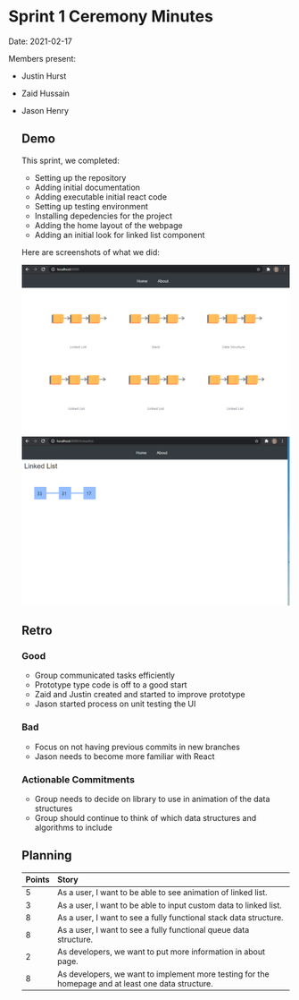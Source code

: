 # Sprint 1 Ceremony Minutes
  
Date: 2021-02-17

Members present:

* Justin Hurst
* Zaid Hussain 
* Jason Henry
  
  ## Demo
  
  This sprint, we completed:

    * Setting up the repository
    * Adding initial documentation
    * Adding executable initial react code
    * Setting up testing environment
    * Installing depedencies for the project
    * Adding the home layout of the webpage
    * Adding an initial look for linked list component
  
  Here are screenshots of what we did:
  
  ![Homepage](/doc/images/homepage.PNG?raw=true)
  ![Linked List](/doc/images/linkedlist.PNG?raw=true)
  
  ## Retro
  
  ### Good
  
  * Group communicated tasks efficiently 
  * Prototype type code is off to a good start 
  * Zaid and Justin created and started to improve prototype  
  * Jason started process on unit testing the UI
  
  ### Bad
  
  * Focus on not having previous commits in new branches
  * Jason needs to become more familiar with React 
  
  ### Actionable Commitments
  
  * Group needs to decide on library to use in animation of the data structures 
  * Group should continue to think of which data structures and algorithms to include 
  
  ## Planning
  
  Points | Story
  -------|--------
  5      | As a user, I want to be able to see animation of linked list. 
  3      | As a user, I want to be able to input custom data to linked list. 
  8      | As a user, I want to see a fully functional stack data structure. 
  8      | As a user, I want to see a fully functional queue data structure. 
  2      | As developers, we want to put more information in about page. 
  8      | As developers, we want to implement more testing for the homepage and at least one data structure.  
           